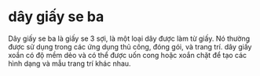 # dây giấy se ba
Dây giấy se ba là giấy se 3 sợi, là một loại dây được làm từ giấy. Nó thường được sử dụng trong các ứng dụng thủ công, đóng gói, và trang trí. dây giấy xoắn có độ mềm dẻo và có thể được uốn cong hoặc xoắn chặt để tạo các hình dạng và mẫu trang trí khác nhau.
